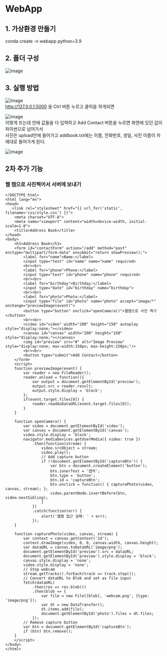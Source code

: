 # WebApp  

## 1. 가상환경 만들기  
conda create -n webapp python=3.9  

## 2. 폴더 구성  
![image](https://github.com/user-attachments/assets/c343171d-203c-487e-a109-594ab2c819bd)

## 3. 실행 방법  
![image](https://github.com/user-attachments/assets/45809733-304e-41c7-94de-d881e3ee3ab8)  
http://127.0.0.1:5000 을 Ctrl 버튼 누르고 클릭을 하게되면  

![image](https://github.com/user-attachments/assets/4d8df820-6d45-499f-a6a5-d7e8314b9eef)  
이렇게 뜨는데 안에 값들을 다 입력하고 Add Contact 버튼을 누르면 화면에 있던 값이 파이썬으로 넘어가서  
사진은 upload안에 들어가고 addbook.txt에는 이름, 전화번호, 생일, 사진 이름이 차례대로 들어가게 된다.

![image](https://github.com/user-attachments/assets/98624b80-1e67-4a8f-9202-9df90ca30866)


## 2차 추가 기능
### 웹 캠으로 사진찍어서 서버에 보내기  
```
<!DOCTYPE html>
<html lang="en">
<head>
   <link rel="stylesheet" href="{{ url_for('static', filename='css/style.css') }}">
    <meta charset="UTF-8">
    <meta name="viewport" content="width=device-width, initial-scale=1.0">
    <title>Address Book</title>
</head>
<body>
    <h1>Address Book</h1>
    <form id="contactForm" action="/add" method="post" enctype="multipart/form-data" onsubmit="return showPreview();">
        <label for="name">Name:</label>
        <input type="text" id="name" name="name" required>
        <br><br>
        <label for="phone">Phone:</label>
        <input type="text" id="phone" name="phone" required>
        <br><br>
        <label for="birthday">Birthday:</label>
        <input type="date" id="birthday" name="birthday">
        <br><br>
        <label for="photo">Photo:</label>
        <input type="file" id="photo" name="photo" accept="image/*" onchange="previewImage(event)">
        <button type="button" onclick="openCamera()">웹캠으로 사진 찍기</button>
        <br><br>
        <video id="video" width="200" height="150" autoplay style="display:none;"></video>
        <canvas id="canvas" width="200" height="150" style="display:none;"></canvas>
        <img id="preview" src="#" alt="Image Preview" style="display:none; max-width:150px; max-height:150px;"/>
        <br><br>
        <button type="submit">Add Contact</button>
    </form>
    <script>
    function previewImage(event) {
        var reader = new FileReader();
        reader.onload = function(){
            var output = document.getElementById('preview');
            output.src = reader.result;
            output.style.display = 'block';
        };
        if(event.target.files[0]) {
            reader.readAsDataURL(event.target.files[0]);
        }
    }

    function openCamera() {
        var video = document.getElementById('video');
        var canvas = document.getElementById('canvas');
        video.style.display = 'block';
        navigator.mediaDevices.getUserMedia({ video: true })
            .then(function(stream) {
                video.srcObject = stream;
                video.play();
                // Add capture button
                if (!document.getElementById('captureBtn')) {
                    var btn = document.createElement('button');
                    btn.innerText = '캡처';
                    btn.type = 'button';
                    btn.id = 'captureBtn';
                    btn.onclick = function() { capturePhoto(video, canvas, stream); };
                    video.parentNode.insertBefore(btn, video.nextSibling);
                }
            })
            .catch(function(err) {
                alert('웹캠 접근 실패: ' + err);
            });
    }

    function capturePhoto(video, canvas, stream) {
        var context = canvas.getContext('2d');
        context.drawImage(video, 0, 0, canvas.width, canvas.height);
        var dataURL = canvas.toDataURL('image/png');
        document.getElementById('preview').src = dataURL;
        document.getElementById('preview').style.display = 'block';
        canvas.style.display = 'none';
        video.style.display = 'none';
        // Stop webcam
        stream.getTracks().forEach(track => track.stop());
        // Convert dataURL to Blob and set as file input
        fetch(dataURL)
            .then(res => res.blob())
            .then(blob => {
                var file = new File([blob], 'webcam.png', {type: 'image/png'});
                var dt = new DataTransfer();
                dt.items.add(file);
                document.getElementById('photo').files = dt.files;
            });
        // Remove capture button
        var btn = document.getElementById('captureBtn');
        if (btn) btn.remove();
    }
    </script>
</body>
</html>
```
